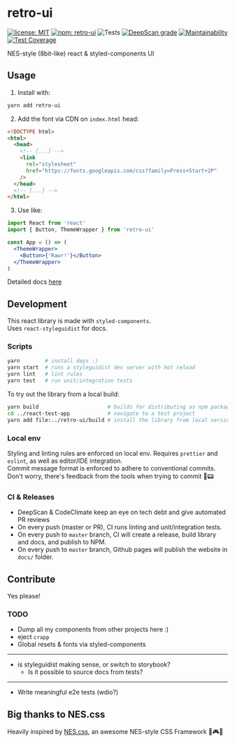 # retro-ui

[![license: MIT](https://img.shields.io/github/license/sombreroenpuntas/retro-ui)](LICENSE)
[![npm: retro-ui](https://img.shields.io/npm/v/retro-ui)](https://www.npmjs.com/package/retro-ui)
![Tests](https://github.com/sombreroEnPuntas/retro-ui/workflows/Tests/badge.svg?branch=master)
[![DeepScan grade](https://deepscan.io/api/teams/1366/projects/13545/branches/231374/badge/grade.svg)](https://deepscan.io/dashboard#view=project&tid=1366&pid=13545&bid=231374)
[![Maintainability](https://api.codeclimate.com/v1/badges/4c16afd560120af0eae4/maintainability)](https://codeclimate.com/github/sombreroEnPuntas/retro-ui/maintainability)
[![Test Coverage](https://api.codeclimate.com/v1/badges/4c16afd560120af0eae4/test_coverage)](https://codeclimate.com/github/sombreroEnPuntas/retro-ui/test_coverage)

NES-style (8bit-like) react &amp; styled-components UI

## Usage

1. Install with:

```sh
yarn add retro-ui
```

2. Add the font via CDN on `index.html` head:

```html
<!DOCTYPE html>
<html>
  <head>
    <!-- [...] -->
    <link
      rel="stylesheet"
      href="https://fonts.googleapis.com/css?family=Press+Start+2P"
    />
  </head>
  <!-- [...] -->
</html>
```

3. Use like:

```jsx
import React from 'react'
import { Button, ThemeWrapper } from 'retro-ui'

const App = () => (
  <ThemeWrapper>
    <Button>{'Rawr!'}</Button>
  </ThemeWrapper>
)
```

Detailed docs [here](https://sombreroenpuntas.github.io/retro-ui/)

## Development

This react library is made with `styled-components`.  
Uses `react-styleguidist` for docs.

### Scripts

```sh
yarn        # install deps :)
yarn start  # runs a styleguidist dev server with hot reload
yarn lint   # lint rules
yarn test   # run unit/integration tests
```

To try out the library from a local build:

```sh
yarn build                      # builds for distributing as npm package
cd ../react-test-app            # navigate to a test project
yarn add file:../retro-ui/build # install the library from local version
```

### Local env

Styling and linting rules are enforced on local env. Requires `prettier` and `eslint`, as well as editor/IDE integration.  
Commit message format is enforced to adhere to conventional commits.  
Don't worry, there's feedback from the tools when trying to commit 🤖📟

### CI & Releases

- DeepScan & CodeClimate keep an eye on tech debt and give automated PR reviews
- On every push (master or PR), CI runs linting and unit/integration tests.
- On every push to `master` branch, CI will create a release, build library and docs, and publish to NPM.
- On every push to `master` branch, Github pages will publish the website in `docs/` folder.

## Contribute

Yes please!

### TODO

- Dump all my components from other projects here :)
- eject `crapp`
- Global resets & fonts via styled-components

---

- is styleguidist making sense, or switch to storybook?
  - Is it possible to source docs from tests?

---

- Write meaningful e2e tests (wdio?)

## Big thanks to NES.css

Heavily inspired by [NES.css](https://nostalgic-css.github.io/NES.css/), an awesome NES-style CSS Framework 💖🎮🌟
